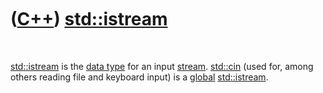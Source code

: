 



 

 

 

 

 

([C++](Cpp.htm)) [std::istream](CppIstream.htm)
===============================================

 

[std::istream](CppIstream.htm) is the [data type](CppDataType.htm) for
an input [stream](CppStream.htm). [std::cin](CppCin.htm) (used for,
among others reading file and keyboard input) is a
[global](CppGlobal.htm) [std::istream](CppIstream.htm).

 

 

 

 

 





 



